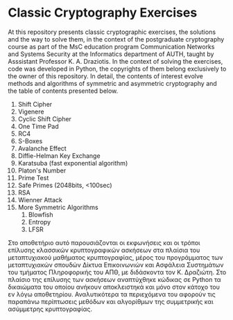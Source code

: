 # Classic Cryptography Exercises

At this repository presents classic cryptographic exercises, the solutions and the way to solve them, in the context of the  postgraduate cryptography course as part of the MsC education program Communication Networks and Systems Security at the Informatics department of AUTH, taught by Asssistant Professor K. A. Draziotis. In the context of solving the exercises, code was developed in Python, the copyrights of them belong exclusively to the owner of this repository. In detail, the contents of interest evolve methods and algorithms of symmetric and asymmetric cryptography and the table of contents presented below.

1. Shift Cipher
2. Vigenere
3. Cyclic Shift Cipher
4. One Time Pad
5. RC4
6. S-Boxes
7. Avalanche Effect
8. Diffie-Helman Key Exchange
9. Karatsuba (fast exponential algorithm)
10. Platon's Number
11. Prime Test
12. Safe Primes (2048bits, <100sec)
13. RSA
14. Wienner Attack
15. More Symmetric Algorithms
    1. Blowfish
    2. Entropy
    3. LFSR

Στο αποθετήριο αυτό παρουσιάζονται οι εκφωνήσεις και οι τρόποι επίλυσης κλασσικών κρυπτογραφικών ασκήσεων στα πλαίσια του μεταπτυχιακού μαθήματος κρυπτογραφίας, μέρος του προγράμματος των μεταπτυχιακών σπουδών Δίκτυα Επικοινωνιών και Ασφάλεια Συστημάτων του τμήματος Πληροφορικής του ΑΠΘ, με διδάσκοντα τον Κ. Δραζιώτη. Στο πλαίσιο της επίλυσης των ασκήσεων αναπτύχθηκε κώδικας σε Python τα δικαιώματα του οποίου ανήκουν αποκλειστηκά και μόνο στον κάτοχο του εν λόγω αποθετηρίου. Αναλυτικότερα τα περιεχόμενα του αφορούν τις παραπάνω περίπτωσεις μεθόδων και αλγορίθμων της συμμετρικής και ασύμμετρης κρυπτογραφίας.
